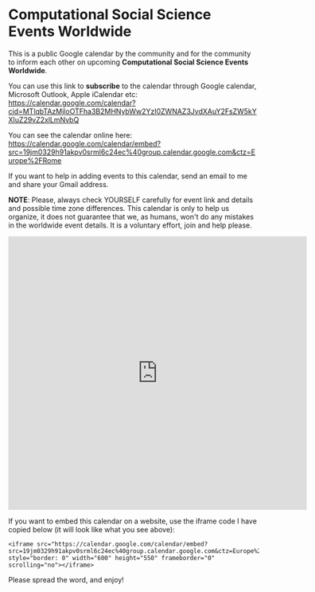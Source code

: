 # Computational Social Science Events Worldwide

This is a public Google calendar by the community and for the community to inform each other on upcoming __Computational Social Science Events Worldwide__.

You can use this link to __subscribe__ to the calendar through Google calendar, Microsoft Outlook, Apple iCalendar etc:
https://calendar.google.com/calendar?cid=MTlqbTAzMjloOTFha3B2MHNybWw2YzI0ZWNAZ3JvdXAuY2FsZW5kYXIuZ29vZ2xlLmNvbQ

You can see the calendar online here: https://calendar.google.com/calendar/embed?src=19jm0329h91akpv0srml6c24ec%40group.calendar.google.com&ctz=Europe%2FRome

If you want to help in adding events to this calendar, send an email to me and share your Gmail address.

__NOTE__: Please, always check YOURSELF carefully for event link and details and possible time zone differences. This calendar is only to help us organize, it does not guarantee that we, as humans, won't do any mistakes in the worldwide event details. It is a voluntary effort, join and help please.

<iframe src="https://calendar.google.com/calendar/embed?src=19jm0329h91akpv0srml6c24ec%40group.calendar.google.com&ctz=Europe%2FRome" style="border: 0" width="600" height="550" frameborder="0" scrolling="no"></iframe>


If you want to embed this calendar on a website, use the iframe code I have copied below (it will look like what you see above):

```
<iframe src="https://calendar.google.com/calendar/embed?src=19jm0329h91akpv0srml6c24ec%40group.calendar.google.com&ctz=Europe%2FRome" style="border: 0" width="600" height="550" frameborder="0" scrolling="no"></iframe>
```

Please spread the word, and enjoy!
